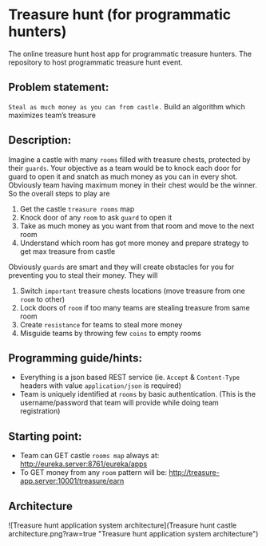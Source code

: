# Treasure hunt (for programmatic hunters)
The online treasure hunt host app for programmatic treasure hunters. The repository to host programmatic treasure hunt event.

## Problem statement:
``Steal as much money as you can from castle.`` Build an algorithm which maximizes team’s treasure

## Description: 
Imagine a castle with many ``rooms`` filled with treasure chests, protected by their ``guards``. Your objective as a team would be to knock each door for guard to open it and snatch as much money as you can in every shot. Obviously team having maximum money in their chest would be the winner. So the overall steps to play are

1.	Get the castle ``treasure rooms`` map
2.	Knock door of any ``room`` to ask ``guard`` to open it
3.	Take as much money as you want from that room and move to the next room
4.	Understand which room has got more money and prepare strategy to get max treasure from castle

Obviously ``guards`` are smart and they will create obstacles for you for preventing you to steal their money.
They will

1.	Switch ``important`` treasure chests locations (move treasure from one ``room`` to other)
2.	Lock doors of ``room`` if too many teams are stealing treasure from same room
3.	Create ``resistance`` for teams to steal more money
4.	Misguide teams by throwing few ``coins`` to empty rooms

## Programming guide/hints:

-	Everything is a json based REST service (ie. ``Accept`` & ``Content-Type`` headers with value ``application/json`` is required)
-	Team is uniquely identified at ``rooms`` by basic authentication. (This is the username/password that team will provide while doing team registration)

## Starting point:

-	Team can GET castle ``rooms map`` always at: http://eureka.server:8761/eureka/apps
-	To GET money from any ``room`` pattern will be: http://treasure-app.server:10001/treasure/earn


## Architecture

![Treasure hunt application system architecture](Treasure hunt castle architecture.png?raw=true "Treasure hunt application system architecture")